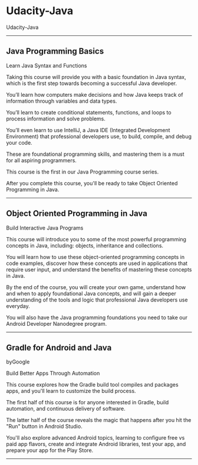 # Udacity-Java
Udacity-Java



-------

## Java Programming Basics
Learn Java Syntax and Functions

Taking this course will provide you with a basic foundation in Java syntax, which is the first step towards becoming a successful Java developer. 

You’ll learn how computers make decisions and how Java keeps track of information through variables and data types. 

You’ll learn to create conditional statements, functions, and loops to process information and solve problems. 

You’ll even learn to use IntelliJ, a Java IDE (Integrated Development Environment) that professional developers use, to build, compile, and debug your code. 

These are foundational programming skills, and mastering them is a must for all aspiring programmers. 

This course is the first in our Java Programming course series. 

After you complete this course, you'll be ready to take Object Oriented Programming in Java.

-------

## Object Oriented Programming in Java
Build Interactive Java Programs

This course will introduce you to some of the most powerful programming concepts in Java, including: objects, inheritance and collections. 

You will learn how to use these object-oriented programming concepts in code examples, discover how these concepts are used in applications that require user input, and understand the benefits of mastering these concepts in Java.

By the end of the course, you will create your own game, understand how and when to apply foundational Java concepts, and will gain a deeper understanding of the tools and logic that professional Java developers use everyday. 

You will also have the Java programming foundations you need to take our Android Developer Nanodegree program.




-------

## Gradle for Android and Java
byGoogle

Build Better Apps Through Automation


This course explores how the Gradle build tool compiles and packages apps, and you'll learn to customize the build process. 

The first half of this course is for anyone interested in Gradle, build automation, and continuous delivery of software.

The latter half of the course reveals the magic that happens after you hit the "Run" button in Android Studio. 

You'll also explore advanced Android topics, learning to configure free vs paid app flavors, create and integrate Android libraries, test your app, and prepare your app for the Play Store.




-------



